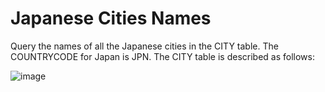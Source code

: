 <h1>Japanese Cities Names</h1>

Query the names of all the Japanese cities in the CITY table. The COUNTRYCODE for Japan is JPN.
The CITY table is described as follows:

![image](https://github.com/Jaga0001/SQL/assets/144882407/a58d691c-ea52-4362-817c-11ca6de8eded)
